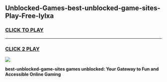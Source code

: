 
## Unblocked-Games-best-unblocked-game-sites-Play-Free-lylxa
<h3>
<a href="https://premium76.site?title=best-unblocked-game-sites&ref=15A">CLICK TO PLAY</a></h3>
<hr>

<h3>
<a href="https://premium76.site?title=best-unblocked-game-sites&ref=15A">CLICK 2 PLAY</a>
  
</h3>

<a href="https://premium76.site?title=best-unblocked-game-sites&ref=15A"><img src="https://clearcache.store/games.png"></a>


**best-unblocked-game-sites games unblocked: Your Gateway to Fun and Accessible Online Gaming**
